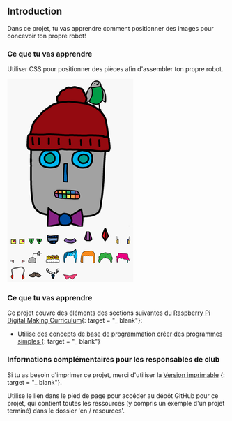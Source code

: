 ## Introduction

Dans ce projet, tu vas apprendre comment positionner des images pour concevoir ton propre robot!

### Ce que tu vas apprendre

Utiliser CSS pour positionner des pièces afin d'assembler ton propre robot.

![capture d'écran](images/robot-final.png)

### Ce que tu vas apprendre

Ce projet couvre des éléments des sections suivantes du [Raspberry Pi Digital Making Curriculum](http://rpf.io/curriculum){: target = "_ blank"}:

+ [ Utilise des concepts de base de programmation créer des programmes simples ](https://www.raspberrypi.org/curriculum/programming/creator) {: target = "_ blank"}

### Informations complémentaires pour les responsables de club

Si tu as besoin d'imprimer ce projet, merci d'utiliser la [Version imprimable](https://projects.raspberrypi.org/en/projects/build-a-robot/print) {: target = "_ blank"}.

Utilise le lien dans le pied de page pour accéder au dépôt GitHub pour ce projet, qui contient toutes les ressources (y compris un exemple d'un projet terminé) dans le dossier 'en / resources'.